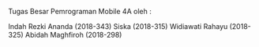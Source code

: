 Tugas Besar Pemrograman Mobile 4A
oleh :

Indah Rezki Ananda (2018-343)
Siska (2018-315)
Widiawati Rahayu (2018-325)
Abidah Maghfiroh (2018-298)
